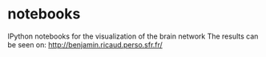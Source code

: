 # notebooks
IPython notebooks for the visualization of the brain network
The results can be seen on: http://benjamin.ricaud.perso.sfr.fr/

